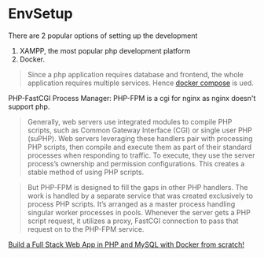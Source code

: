 # EnvSetup

There are 2 popular options of setting up the development

1. XAMPP, the most popular php development platform
2. Docker.

> Since a php application requires database and frontend, the whole application requires multiple services. Hence [docker compose](https://docs.docker.com/compose/) is ued.


PHP-FastCGI Process Manager: PHP-FPM is a cgi for nginx as nginx doesn't support php.

> Generally, web servers use integrated modules to compile PHP scripts, such as Common Gateway Interface (CGI) or single user PHP (suPHP). Web servers leveraging these handlers pair with processing PHP scripts, then compile and execute them as part of their standard processes when responding to traffic. To execute, they use the server process’s ownership and permission configurations. This creates a stable method of using PHP scripts.

> But PHP-FPM is designed to fill the gaps in other PHP handlers. The work is handled by a separate service that was created exclusively to process PHP scripts. It’s arranged as a master process handling singular worker processes in pools. Whenever the server gets a PHP script request, it utilizes a proxy, FastCGI connection to pass that request on to the PHP-FPM service.

[Build a Full Stack Web App in PHP and MySQL with Docker from scratch!](https://www.youtube.com/watch?v=2Bxh5FNGznQ)



